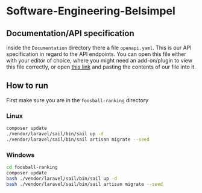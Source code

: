 # Software-Engineering-Belsimpel

## Documentation/API specification
inside the `Documentation` directory there a file `openapi.yaml`. This is our API specification
in regard to the API endpoints.
You can open this file either with your editor of choice, where you might need an add-on/plugin
to view this file correctly, or open [this link](https://editor.swagger.io/) and pasting the contents
of our file into it.

## How to run
First make sure you are in the `foosball-ranking` directory
### Linux
```bash
composer update
./vendor/laravel/sail/bin/sail up -d
./vendor/laravel/sail/bin/sail artisan migrate --seed
```
### Windows
```bash
cd foosball-ranking
composer update
bash ./vendor/laravel/sail/bin/sail up -d
bash ./vendor/laravel/sail/bin/sail artisan migrate --seed
```